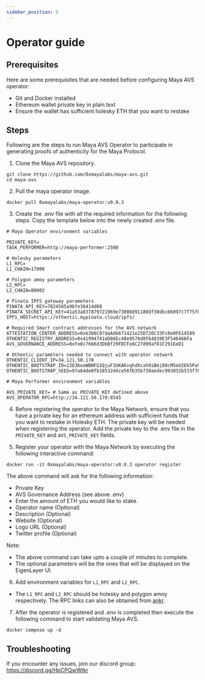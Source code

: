 ```yaml
---
sidebar_position: 5
---
```


# Operator guide

## Prerequisites

Here are some prerequisites that are needed before configuring Maya AVS operator:
- Git and Docker installed
- Ethereum wallet private key in plain text
- Ensure the wallet has sufficient holesky ETH that you want to restake

## Steps

Following are the steps to run Maya AVS Operator to participate in generating proofs of authenticity for the Maya Protocol.

1. Clone the Maya AVS repository.
```shell
git clone https://github.com/0xmayalabs/maya-avs.git
cd maya-avs
```

2. Pull the maya operator image.
```shell
docker pull 0xmayalabs/maya-operator:v0.0.3
```

3. Create the .env file with all the required information for the following steps. Copy the template below into the newly created .env file.
```
# Maya Operator environment variables

PRIVATE_KEY=
TASK_PERFORMER=http://maya-performer:2500

# Holesky parameters
L1_RPC=
L1_CHAIN=17000

# Polygon amoy parameters
L2_RPC=
L2_CHAIN=80002

# Pinata IPFS gateway parameters
PINATA_API_KEY=7824585a98fe36414d68
PINATA_SECRET_API_KEY=41a53a837879721969e73008d91180df30dbc66097c7f75f08cd5489176b43ea
IPFS_HOST=https://othentic.mypinata.cloud/ipfs/

# Required Smart contract addresses for the AVS network
ATTESTATION_CENTER_ADDRESS=0x63b6C07daAdb671421e25D726C33Fc8e0F614509
OTHENTIC_REGISTRY_ADDRESS=0x41994741eD86Ec48e9578d0f64839E3F546466Fa
AVS_GOVERNANCE_ADDRESS=0xFe0c7666d3DbBf29FDCFe8C27d99af81F291EeD1

# Othentic parameters needed to connect with operator network
OTHENTIC_CLIENT_IP=34.121.50.170
OTHENTIC_BOOTSTRAP_ID=12D3KooWBNFG1QjuF3UKAKvqhdXcxh9iBmj88cM5eU2EK5Pa91KB
OTHENTIC_BOOTSTRAP_SEED=97a64de0fb18532d4ce56fb35b730aedec993032b533f783b04c9175d465d9bf

# Maya Performer environment variables

AVS_PRIVATE_KEY= # Same as PRIVATE_KEY defined above
AVS_OPERATOR_RPC=http://34.121.50.170:8545
```

4. Before registering the operator to the Maya Network, ensure that you have a private key for an ethereum address with sufficient funds that you want to restake in Holesky ETH.
The private key will be needed when registering the operator. Add the private key to the .env file in the `PRIVATE_KEY` and `AVS_PRIVATE_KEY` fields.

5. Register your operator with the Maya Network by executing the following interactive command:
```shell
docker run -it 0xmayalabs/maya-operator:v0.0.3 operator register
```

The above command will ask for the following information:
- Private Key
- AVS Governance Address (see above .env)
- Enter the amount of ETH you would like to stake.
- Operator name (Optional)
- Description (Optional)
- Website (Optional)
- Logo URL (Optional)
- Twitter profile (Optional)

Note:
- The above command can take upto a couple of minutes to complete.
- The optional parameters will be the ones that will be displayed on the EigenLayer UI.

6. Add environment variables for `L1_RPC` and `L2_RPC`.
- The `L1_RPC` and `L2_RPC` should be holesky and polygon amoy respectively. The RPC links can also be obtained from [ankr](https://ankr.com).

7. After the operator is registered and .env is completed then execute the following command to start validating Maya AVS.
```shell
docker compose up -d
```

## Troubleshooting

If you encounter any issues, join our discord group: https://discord.gg/HpCPQwWtkr
